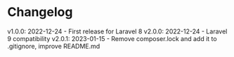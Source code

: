 # Changelog

v1.0.0: 2022-12-24 - First release for Laravel 8
v2.0.0: 2022-12-24 - Laravel 9 compatibility
v2.0.1: 2023-01-15 - Remove composer.lock and add it to .gitignore, improve README.md